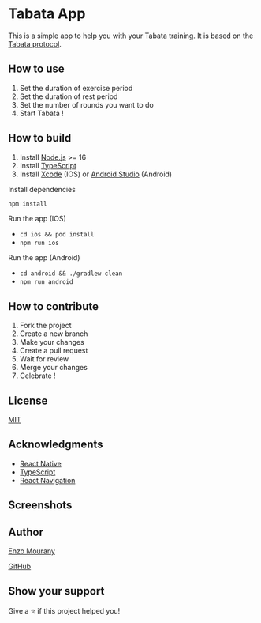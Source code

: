 # Tabata App

This is a simple app to help you with your Tabata training. It is based on the [Tabata protocol](https://en.wikipedia.org/wiki/Tabata_protocol).

## How to use

1. Set the duration of exercise period
2. Set the duration of rest period
3. Set the number of rounds you want to do
4. Start Tabata !

## How to build

1. Install [Node.js](https://nodejs.org/en/) >= 16
2. Install [TypeScript](https://www.typescriptlang.org/)
3. Install [Xcode](https://developer.apple.com/xcode/) (IOS) or [Android Studio](https://developer.android.com/studio) (Android)

Install dependencies

```bash
npm install
```

Run the app (IOS)

- `cd ios && pod install`
- `npm run ios`

Run the app (Android)

- `cd android && ./gradlew clean`
- `npm run android`


## How to contribute

1. Fork the project
2. Create a new branch
3. Make your changes
4. Create a pull request
5. Wait for review
6. Merge your changes
7. Celebrate !

## License

[MIT](https://choosealicense.com/licenses/mit/)


## Acknowledgments

- [React Native](https://reactnative.dev/)
- [TypeScript](https://www.typescriptlang.org/)
- [React Navigation](https://reactnavigation.org/)

## Screenshots


## Author

[Enzo Mourany](https://enzomourany.com)

[GitHub](https:://github.com/enzo-mourany)

## Show your support

Give a ⭐️ if this project helped you!


